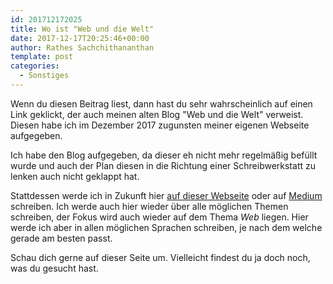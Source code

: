 ```yaml
---
id: 201712172025
title: Wo ist "Web und die Welt"
date: 2017-12-17T20:25:46+00:00
author: Rathes Sachchithananthan
template: post
categories:
  - Sonstiges
---
```


Wenn du diesen Beitrag liest, dann hast du sehr wahrscheinlich auf einen Link geklickt, der auch meinen alten Blog "Web und die Welt" verweist. Diesen habe ich im Dezember 2017 zugunsten meiner eigenen Webseite aufgegeben.

Ich habe den Blog aufgegeben, da dieser eh nicht mehr regelmäßig befüllt wurde und auch der Plan diesen in die Richtung einer Schreibwerkstatt zu lenken auch nicht geklappt hat.

Stattdessen werde ich in Zukunft hier [auf dieser Webseite](/blog) oder auf [Medium](https://medium.com/@rathes) schreiben. Ich werde auch hier wieder über alle möglichen Themen schreiben, der Fokus wird auch wieder auf dem Thema *Web* liegen. Hier werde ich aber in allen möglichen Sprachen schreiben, je nach dem welche gerade am besten passt.

Schau dich gerne auf dieser Seite um. Vielleicht findest du ja doch noch, was du gesucht hast.